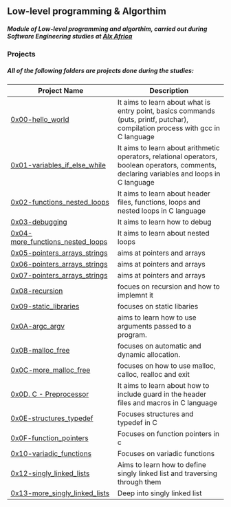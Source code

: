 ## Low-level programming & Algorthim

##### Module of **Low-level programming** and **algorthim**, carried out during **Software Engineering studies** at [Alx Africa](https://www.alxafrica.com/)

### Projects
##### All of the following folders are projects done during the studies:


| Project Name | Description|
| --- | --- |
| [0x00-hello_world](https://github.com/brian-ambani/alx-low_level_programming/tree/master/0x00-hello_world) | It aims to learn about what is entry point, basics commands (puts, printf, putchar), compilation process with gcc in C language |
| [0x01-variables_if_else_while](https://github.com/brian-ambani/alx-low_level_programming/tree/master/0x01-variables_if_else_while) | It aims to learn about arithmetic operators, relational operators, boolean operators, comments, declaring variables and loops in C language |
| [0x02-functions_nested_loops](https://github.com/brian-ambani/alx-low_level_programming/tree/master/0x02-functions_nested_loops) | It aims to learn about header files, functions, loops and nested loops in C language |
| [0x03-debugging](https://github.com/brian-ambani/alx-low_level_programming/tree/master/0x03-debugging) | It aims to learn how to debug |
| [0x04-more_functions_nested_loops](https://github.com/brian-ambani/alx-low_level_programming/tree/master/0x04-more_functions_nested_loops) | It aims to learn about nested loops |
| [0x05-pointers_arrays_strings](https://github.com/brian-ambani/alx-low_level_programming/tree/master/0x05-pointers_arrays_strings) | aims at pointers and arrays |
| [0x06-pointers_arrays_strings](https://github.com/luischaparroc/holbertonschool-low_level_programming/tree/master/0x06-pointers_arrays_strings) | aims at pointers and arrays |
| [0x07-pointers_arrays_strings](https://github.com/brian-ambani/alx-low_level_programming/tree/master/0x07-pointers_arrays_strings) | aims at pointers and arrays |
| [0x08-recursion](https://github.com/brian-ambani/alx-low_level_programming/tree/master/0x08-recursion) | focues on recursion and how to implemnt it |
| [0x09-static_libraries](https://github.com/brian-ambani/alx-low_level_programming/tree/master/0x09-static_libraries) | focuses on static libaries |
| [0x0A-argc_argv](https://github.com/brian-ambani/alx-low_level_programming/tree/master/0x0A-argc_argv) | aims to learn how to use arguments passed to a program. |
| [0x0B-malloc_free](https://github.com/brian-ambani/alx-low_level_programming/tree/master/0x0B-malloc_free) | focuses on automatic and dynamic allocation. |
| [0x0C-more_malloc_free](https://github.com/brian-ambani/alx-low_level_programming/tree/master/0x0C-more_malloc_free) | focuses on how to use malloc, calloc, realloc and exit |
| [0x0D. C - Preprocessor](https://github.com/brian-ambani/alx-low_level_programming/tree/master/0x0D-preprocessor) | It aims to learn about how to include guard in the header files and macros in C language |
| [0x0E-structures_typedef](https://github.com/brian-ambani/alx-low_level_programming/tree/master/0x0E-structures_typedef) | Focuses structures and typedef in C |
| [0x0F-function_pointers](https://github.com/brian-ambani/alx-low_level_programming/tree/master/0x0F-function_pointers) | Focuses on function pointers in c|
| [0x10-variadic_functions](https://github.com/brian-ambani/alx-low_level_programming/tree/master/0x10-variadic_functions) | Focuses on variadic functions |
| [0x12-singly_linked_lists](https://github.com/brian-ambani/alx-low_level_programming/tree/master/0x12-singly_linked_lists) | Aims to learn how to define singly linked list and traversing through them |
| [0x13-more_singly_linked_lists](https://github.com/brian-ambani/alx-low_level_programming/tree/master/0x13-more_singly_linked_lists) | Deep into singly linked list |
